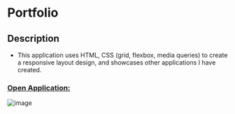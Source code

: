 # Portfolio

## Description

* This application uses HTML, CSS (grid, flexbox, media queries) to create a responsive layout design, and showcases other applications I have created.

### [Open Application:](https://msteele77.github.io/macheyasteele/)

![image](https://user-images.githubusercontent.com/72512687/98503030-d4350e00-2210-11eb-9065-5b4e40b019da.png)
